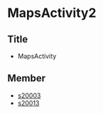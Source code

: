 # MapsActivity2
## Title
- MapsActivity

## Member
- [s20003](https://github.com/s20003)
- [s20013](https://github.com/s20013)
